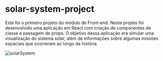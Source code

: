 # solar-system-project

Este foi o primeiro projeto do módulo de Front-end. 
Neste projeto foi desenvolvido uma aplicação em React com criação de componentes de classe e passagem de props. O objetivo dessa aplicação era simular uma visualização do sistema solar, além de informações sobre algumas missões espaciais que ocorreram ao longo da história.


![solarSystem](https://user-images.githubusercontent.com/90699176/168430877-f90daa08-4f4a-4c8b-864e-f0a8769d2d23.png)
